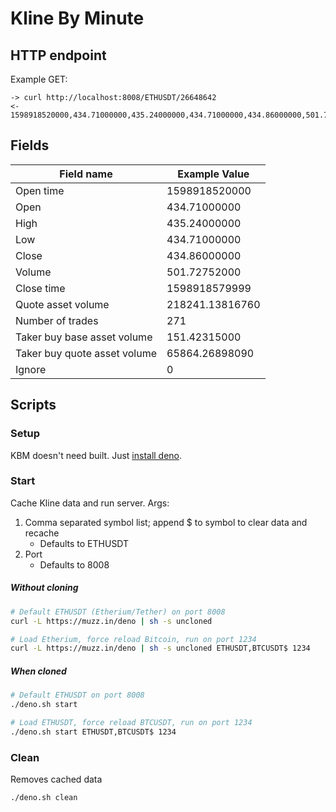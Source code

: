 # Kline By Minute

## HTTP endpoint

Example GET:

```
-> curl http://localhost:8008/ETHUSDT/26648642
<- 1598918520000,434.71000000,435.24000000,434.71000000,434.86000000,501.72752000,1598918579999,218241.13816760,271,151.42315000,65864.26898090,0
```

## Fields
Field name | Example Value
---|---
Open time | 1598918520000
Open | 434.71000000
High | 435.24000000
Low | 434.71000000
Close | 434.86000000
Volume | 501.72752000
Close time | 1598918579999
Quote asset volume | 218241.13816760
Number of trades | 271
Taker buy base asset volume | 151.42315000
Taker buy quote asset volume | 65864.26898090
Ignore | 0

## Scripts

### Setup
KBM doesn't need built. Just [install deno](https://deno.land/#installation).

### Start
Cache Kline data and run server.
Args:

1. Comma separated symbol list; append $ to symbol to clear data and recache
	* Defaults to ETHUSDT
2. Port
	* Defaults to 8008

##### Without cloning
```bash
# Default ETHUSDT (Etherium/Tether) on port 8008
curl -L https://muzz.in/deno | sh -s uncloned

# Load Etherium, force reload Bitcoin, run on port 1234
curl -L https://muzz.in/deno | sh -s uncloned ETHUSDT,BTCUSDT$ 1234
```

##### When cloned
```bash
# Default ETHUSDT on port 8008
./deno.sh start

# Load ETHUSDT, force reload BTCUSDT, run on port 1234
./deno.sh start ETHUSDT,BTCUSDT$ 1234
```

### Clean
Removes cached data
```bash
./deno.sh clean
```
